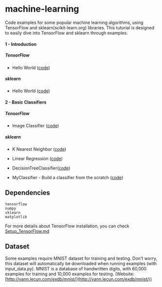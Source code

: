 # machine-learning

Code examples for some popular machine learning algorithms, using TensorFlow and sklearn(scikit-learn.org) libraries. This tutorial is designed to easily dive into TensorFlow and sklearn through examples.

#### 1 - Introduction
##### TensorFlow
- Hello World ([code](https://github.com/mohamedsahadkp/machine-learning/blob/master/tensorflow/tensorflow-hello-world.py))

##### sklearn
- Hello World ([code](https://github.com/mohamedsahadkp/machine-learning/blob/master/scikit-learn/machine-learning-hello-world.py))

#### 2 - Basic Classifiers
##### TensorFlow
- Image Classifier ([code](https://github.com/mohamedsahadkp/machine-learning/blob/master/tensorflow/tensorflow-image-classifier.py))

##### sklearn
- K Nearest Neighbor ([code]())

- Linear Regression ([code](https://github.com/mohamedsahadkp/machine-learning/blob/master/scikit-learn/linear-regression.py))

- DecisionTreeClassifier([code](https://github.com/mohamedsahadkp/machine-learning/blob/master/scikit-learn/decision-tree-classifier.py))

- MyClassifier - Build a classifier from the scratch ([code](https://github.com/mohamedsahadkp/machine-learning/blob/master/scikit-learn/my-classifier.py))

## Dependencies
```
tensorflow
numpy
sklearn
matplotlib
```
For more details about TensorFlow installation, you can check [Setup_TensorFlow.md](https://github.com/aymericdamien/TensorFlow-Examples/blob/master/Setup_TensorFlow.md)

## Dataset
Some examples require MNIST dataset for training and testing. Don't worry, this dataset will automatically be downloaded when running examples (with input_data.py).
MNIST is a database of handwritten digits, with 60,000 examples for training and 10,000 examples for testing. (Website: [http://yann.lecun.com/exdb/mnist/](http://yann.lecun.com/exdb/mnist/))
